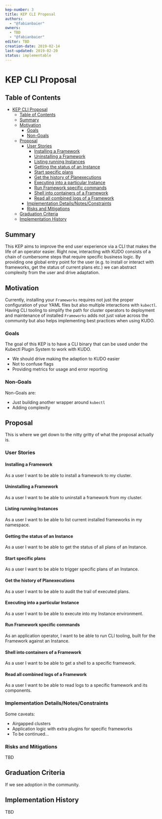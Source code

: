 ```yaml
---
kep-number: 3
title: KEP CLI Proposal
authors:
  - "@fabianbaier"
owners:
  - TBD
  - "@fabianbaier"
editor: TBD
creation-date: 2019-02-14
last-updated: 2019-02-20
status: implementable
---
```


# KEP CLI Proposal

## Table of Contents

* [KEP CLI Proposal](#kep-cli-proposal)
  * [Table of Contents](#table-of-contents)
  * [Summary](#summary)
  * [Motivation](#motivation)
     * [Goals](#goals)
     * [Non-Goals](#non-goals)
  * [Proposal](#proposal)
     * [User Stories](#user-stories)
        * [Installing a Framework](#installing-a-framework)
        * [Uninstalling a Framework](#uninstalling-a-framework)
        * [Listing running Instances](#listing-running-instances)
        * [Getting the status of an Instance](#getting-the-status-of-an-instance)
        * [Start specific plans](#start-specific-plans)
        * [Get the history of Planexecutions](#get-the-history-of-planexecutions)
        * [Executing into a particular Instance](#executing-into-a-particular-instance)
        * [Run Framework specific commands](#run-framework-specific-commands)
        * [Shell into containers of a Framework](#shell-into-containers-of-a-framework)
        * [Read all combined logs of a Framework](#read-all-combined-logs-of-a-framework)
     * [Implementation Details/Notes/Constraints](#implementation-detailsnotesconstraints)
     * [Risks and Mitigations](#risks-and-mitigations)
  * [Graduation Criteria](#graduation-criteria)
  * [Implementation History](#implementation-history)

## Summary

This KEP aims to improve the end user experience via a CLI that makes the life of an operator easier. Right now,
interacting with KUDO consists of a chain of cumbersome steps that require specific business logic. By providing one
global entry point for the user (e.g. to install or interact with frameworks, get the status of current plans etc.) we
can abstract complexity from the user and drive adaptation.

## Motivation

Currently, installing your `Frameworks` requires not just the proper configuration of your YAML files but also multiple 
interactions with `kubectl`. Having CLI tooling to simplify the path for cluster operators to deployment and maintenance 
 of installed `Frameworks` adds not just value across the community but also helps implementing best practices when using KUDO.

### Goals

The goal of this KEP is to have a CLI binary that can be used under the Kubectl Plugin System to work with KUDO.

- We should drive making the adaption to KUDO easier
- Not to confuse flags
- Providing metrics for usage and error reporting

### Non-Goals

Non-Goals are:

- Just building another wrapper around `kubectl`
- Adding complexity

## Proposal

This is where we get down to the nitty gritty of what the proposal actually is.

### User Stories

#### Installing a Framework

As a user I want to be able to install a framework to my cluster.

#### Uninstalling a Framework

As a user I want to be able to uninstall a framework from my cluster.

#### Listing running Instances

As a user I want to be able to list current installed frameworks in my namespace.

#### Getting the status of an Instance

As a user I want to be able to get the status of all plans of an Instance.

#### Start specific plans

As a user I want to be able to trigger specific plans of an Instance.

#### Get the history of Planexecutions

As a user I want to be able to audit the trail of executed plans.

#### Executing into a particular Instance

As a user I want to be able to execute into my Instance environment.

#### Run Framework specific commands

As an application operator, I want to be able to run CLI tooling, built for the Framework against an Instance.

#### Shell into containers of a Framework

As a user I want to be able to get a shell to a specific framework.

#### Read all combined logs of a Framework

As a user I want to be able to read logs to a specific framework and its components.

### Implementation Details/Notes/Constraints

Some caveats:

- Airgapped clusters
- Application logic with extra plugins for specific frameworks
- To be continued...

### Risks and Mitigations

TBD

## Graduation Criteria

If we see adoption in the community.

## Implementation History

TBD